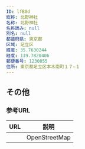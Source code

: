 ```yaml
---
ID: lfB0d
総称: 北野神社
名称: 北野神社
名称読み: null
別名: null
都道府県: 東京都
区域: 足立区
緯度: 35.7630244
経度: 139.7820406
郵便番号: 1230855
住所: 東京都足立区本木南町１７−１
---
```


## その他

### 参考URL

| URL | 説明          |
| --- | ------------- |
|     | OpenStreetMap |
